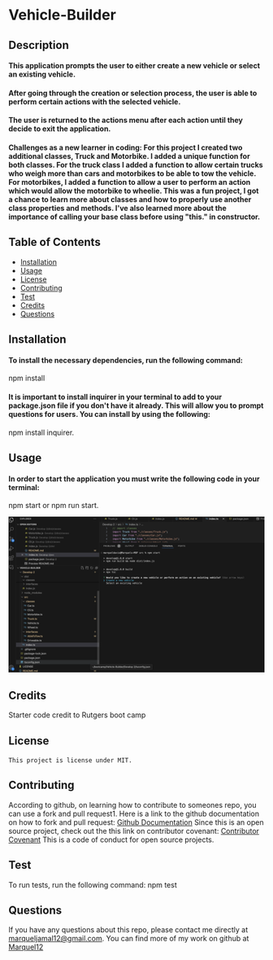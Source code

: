 # Vehicle-Builder

## Description 
#### This application prompts the user to either create a new vehicle or select an existing vehicle. 
#### After going through the creation or selection process, the user is able to perform certain actions with the selected vehicle. 
#### The user is returned to the actions menu after each action until they decide to exit the application.



#### Challenges as a new learner in coding: For this project I created two additional classes, Truck and Motorbike. I added a unique function for both classes. For the truck class I added a function to allow certain trucks who weigh more than cars and motorbikes to be able to tow the vehicle. For motorbikes, I added a function to allow a user to perform an action which would allow the motorbike to wheelie. This was a fun project, I got a chance to learn more about classes and how to properly use another class properties and methods. I've also learned more about the importance of calling your base class before using "this." in constructor. 



  ## Table of Contents
  * [Installation](#installation)
  * [Usage](#usage)
  * [License](#license)
  * [Contributing](#contributing)
  * [Test](#test)
  * [Credits](#credits)
  * [Questions](#questions)
  


  ## Installation
  #### To install the necessary dependencies, run the following command:
  npm install
  #### It is important to install inquirer in your terminal to add to your package.json file if you don't have it already. This will allow you to prompt questions for users. You can install by using the following: 
  npm install inquirer.


  ## Usage
 
  #### In order to start the application you must write the following code in your terminal:
  npm start or npm run start. 

  ![How to start application](image.png)

  

  ## Credits 
  Starter code credit to Rutgers boot camp 


   ## License
    This project is license under MIT. 
    
    
    
    
  
  
  ## Contributing
  According to github, on learning how to contribute to someones repo, you can use a fork and pull request1. Here is a link to the github documentation on how to fork and pull request: [Github Documentation](https://docs.github.com/en/get-started/exploring-projects-on-github/contributing-to-a-project)
  Since this is an open source project, check out the this link on contributor covenant: [Contributor Covenant](https://www.contributor-covenant.org/) This is a code of conduct for open source projects.
  
  ## Test
  To run tests, run the following command:
  npm test
  


  
  ## Questions
  If you have any questions about this repo, please contact me directly at marqueljamal12@gmail.com. You can find more of my work on github at [Marquel12](https://github.com/marquel12/Readme-Generator-) 
  